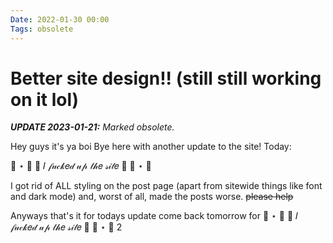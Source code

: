 ```yaml
---
Date: 2022-01-30 00:00
Tags: obsolete
---
```


# Better site design!! (still still working on it lol)

***UPDATE 2023-01-21:** Marked obsolete.*

Hey guys it's ya boi Bye here with another update to the site! Today:

<span alt="I fucked up the site">🍌 ⋆ 🍰  🎀  𝐼 𝒻𝓊𝒸𝓀𝑒𝒹 𝓊𝓅 𝓉𝒽𝑒 𝓈𝒾𝓉𝑒  🎀  🍰 ⋆ 🍌</span>

I got rid of ALL styling on the post page (apart from sitewide things like font and dark mode) and, worst of all, made the posts worse. ~~please help~~

Anyways that's it for todays update come back tomorrow for <span alt="I fucked up the site">🍌 ⋆ 🍰  🎀  𝐼 𝒻𝓊𝒸𝓀𝑒𝒹 𝓊𝓅 𝓉𝒽𝑒 𝓈𝒾𝓉𝑒  🎀  🍰 ⋆ 🍌</span> 2